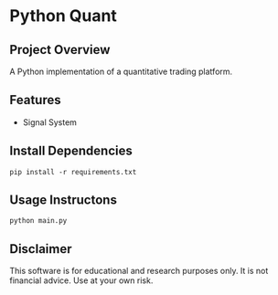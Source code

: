 # Python Quant

## Project Overview

A Python implementation of a quantitative trading platform.

## Features

- Signal System

## Install Dependencies

```
pip install -r requirements.txt
```

## Usage Instructons

```
python main.py
```

## Disclaimer

This software is for educational and research purposes only. It is not financial advice. Use at your own risk.
